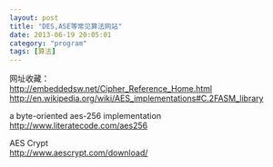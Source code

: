 ```yaml
---
layout: post
title: "DES,ASE等常见算法网站"
date: 2013-06-19 20:05:01
category: "program"
tags: [算法]
---
```

网址收藏：  
http://embeddedsw.net/Cipher_Reference_Home.html   
http://en.wikipedia.org/wiki/AES_implementations#C.2FASM_library  

a byte-oriented aes-256 implementation  
http://www.literatecode.com/aes256  

AES Crypt  
http://www.aescrypt.com/download/  
